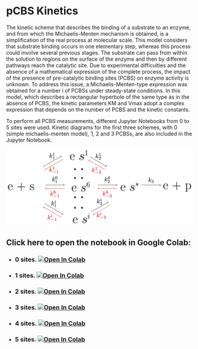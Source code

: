 # pCBS Kinetics


  The kinetic scheme that describes the binding of a substrate to an enzyme, and from which the Michaelis-Menten mechanism is obtained, is a simplification of the real process at molecular scale. This model considers that substrate binding occurs in one elementary step, whereas this process could involve several previous stages. The substrate can pass from within the solution to regions on the surface of the enzyme and then by different pathways reach the catalytic site. Due to experimental difficulties and the absence of a mathematical expression of the complete process, the impact of the presence of pre-catalytic binding sites (PCBS) on enzyme activity is unknown. To address this issue, a Michaelis-Menten-type expression was obtained for a number i of PCBSs under steady-state conditions. In this model, which describes a rectangular hyperbole of the same type as in the absence of PCBS, the kinetic parameters KM and Vmax adopt a complex expression that depends on the number of PCBS and the kinetic constants. 
  
  To perform all PCBS measurements, different Jupyter Notebooks from 0 to 5 sites were used. Kinetic diagrams for the first three schemes, with 0 (simple michaelis-menten model), 1, 2 and 3 PCBSs, are also included in the Jupyter Notebook.
  


![alt text](https://github.com/HumanOsv/Logos/blob/master/Imagen.png) 

## Click here to open the notebook in Google Colab:

  * ### 0 sites. [![Open In Colab](https://colab.research.google.com/assets/colab-badge.svg)](https://colab.research.google.com/drive/1HIP-of9qylyX9nOh0IadWcfdKx2IVHvG?usp=drive_link)

  * ### 1 sites. [![Open In Colab](https://colab.research.google.com/assets/colab-badge.svg)](https://colab.research.google.com/drive/18TL7aWrDRhy1o94Hjy6JR4FnKx2cjVHW?usp=drive_link) 

  * ### 2 sites. [![Open In Colab](https://colab.research.google.com/assets/colab-badge.svg)](https://colab.research.google.com/drive/1vka_vxeCYq-p-d_pir_tl9_xCefy8dzY?ouid=107074601872966684097&usp=drive_link)

  * ### 3 sites. [![Open In Colab](https://colab.research.google.com/assets/colab-badge.svg)](https://colab.research.google.com/drive/1zVKiN89Sx4y2PrHot1E546u4_lzmGSWk?usp=drive_link)

  * ### 4 sites. [![Open In Colab](https://colab.research.google.com/assets/colab-badge.svg)](https://colab.research.google.com/drive/14eHMnSMxbFnk1iJmtWhDhnLUMPCw96OK?usp=drive_link)

  * ### 5 sites. [![Open In Colab](https://colab.research.google.com/assets/colab-badge.svg)](https://colab.research.google.com/drive/13qvWwwEkBcuWKeCtCihjjWtmkN31KNwU?ouid=107074601872966684097&usp=drive_link)

